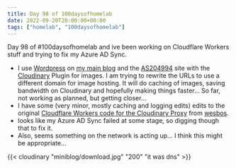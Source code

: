 ```yaml
---
title: Day 98 of 100daysofhomelab
date: 2022-09-20T20:00:00+00:00
tags: ["homelab", "100daysofhomelab"]
---
```

Day 98 of #100daysofhomelab and ive been working on Cloudflare Workers stuff and trying to fix my Azure AD Sync.

* I use [Wordpress](https://wordpress.org) on [my main blog](https://tiernanotoole.ie) and the [AS204994](https://as204994.net) site with the [Cloudinary](https://cloudinary.com/invites/lpov9zyyucivvxsnalc5/odc5hvptjxifri3jusn9?t=default) Plugin for images. I am trying to rewrite the URLs to use a different domain for image hosting. It will do caching of images, saving bandwidth on Cloudinary and hopefully making things faster... So far, not working as planned, but getting closer...
* I have some (very minor, mostly caching and logging edits) edits to the original [Cloudflare Workers code for the Cloudinary Proxy](https://github.com/wesbos/cloudflare-cloudinary-proxy) from [wesbos](https://github.com/wesbos).
* looks like my Azure AD Sync failed at some stage, so digging though that to fix it.
* Also, seems something on the network is acting up... I think this might be appropriate...

{{< cloudinary "miniblog/download.jpg" "200" "it was dns" >}}
